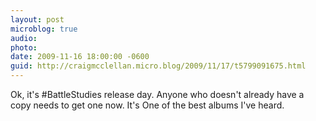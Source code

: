 ```yaml
---
layout: post
microblog: true
audio: 
photo: 
date: 2009-11-16 18:00:00 -0600
guid: http://craigmcclellan.micro.blog/2009/11/17/t5799091675.html
---
```

Ok, it's #BattleStudies release day.  Anyone who doesn't already have a copy needs to get one now.  It's One of the best albums I've heard.
